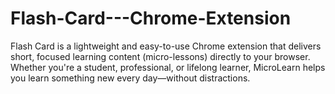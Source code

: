 # Flash-Card---Chrome-Extension
Flash Card is a lightweight and easy-to-use Chrome extension that delivers short, focused learning content (micro-lessons) directly to your browser. Whether you're a student, professional, or lifelong learner, MicroLearn helps you learn something new every day—without distractions.
